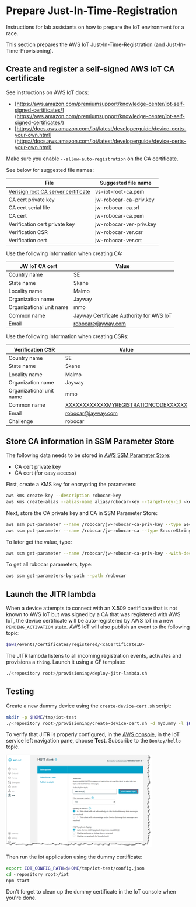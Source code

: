 # Prepare Just-In-Time-Registration

Instructions for lab assistants on how to prepare the IoT environment for a race.

This section prepares the AWS IoT Just-In-Time-Registration (and Just-In-Time-Provisioning).

## Create and register a self-signed AWS IoT CA certificate

See instructions on AWS IoT docs:
- [https://aws.amazon.com/premiumsupport/knowledge-center/iot-self-signed-certificates/](https://aws.amazon.com/premiumsupport/knowledge-center/iot-self-signed-certificates/)
- [https://docs.aws.amazon.com/iot/latest/developerguide/device-certs-your-own.html](https://docs.aws.amazon.com/iot/latest/developerguide/device-certs-your-own.html)

Make sure you enable `--allow-auto-registration` on the CA certificate.

See below for suggested file names:

| File | Suggested file name |
| -------------------- | ----- |
| [Verisign root CA server certificate](https://www.symantec.com/content/en/us/enterprise/verisign/roots/VeriSign-Class%203-Public-Primary-Certification-Authority-G5.pem) | vs-iot-root-ca.pem |
| CA cert private key | jw-robocar-ca-priv.key |
| CA cert serial file | jw-robocar-ca.srl      |
| CA cert             | jw-robocar-ca.pem      |
| Verification cert private key | jw-robocar-ver-priv.key |
| Verification CSR              | jw-robocar-ver.csr      |
| Verification cert             | jw-robocar-ver.crt      |

Use the following information when creating CA:

| JW IoT CA cert           | Value  |
| ------------------------ | ------ |
| Country name             | SE     |
| State name               | Skane  |
| Locality name            | Malmo  |
| Organization name        | Jayway |
| Organizational unit name | mmo    |
| Common name              | Jayway Certificate Authority for AWS IoT |
| Email                    | robocar@jayway.com |

Use the following information when creating CSRs:

| Verification CSR         | Value  |
| ------------------------ | -------|
| Country name             | SE     |
| State name               | Skane  |
| Locality name            | Malmo  |
| Organization name        | Jayway |
| Organizational unit name | mmo    |
| Common name              | [XXXXXXXXXXXXMYREGISTRATIONCODEXXXXXX](http://docs.aws.amazon.com/cli/latest/reference/iot/get-registration-code.html) |
| Email                    | robocar@jayway.com |
| Challenge                | robocar            |

## Store CA information in SSM Parameter Store

The following data needs to be stored in [AWS SSM Parameter Store](https://aws.amazon.com/systems-manager/):
- CA cert private key
- CA cert (for easy access)

First, create a KMS key for encrypting the parameters:
```bash
aws kms create-key --description robocar-key
aws kms create-alias --alias-name alias/robocar-key --target-key-id <key id from output>
```

Next, store the CA private key and CA in SSM Parameter Store:
```bash
aws ssm put-parameter --name /robocar/jw-robocar-ca-priv-key --type SecureString --key-id alias/robocar-key --value file://<path to jw-robocar-ca-priv.key>
aws ssm put-parameter --name /robocar/jw-robocar-ca --type SecureString --key-id alias/robocar-key --value file://<path to jw-robocar-ca.pem>
```

To later get the value, type:
```bash
aws ssm get-parameter --name /robocar/jw-robocar-ca-priv-key --with-decryption | jq -r '.Parameter.Value'
```

To get all robocar parameters, type:
```bash
aws ssm get-parameters-by-path --path /robocar
```

## Launch the JITR lambda

When a device attempts to connect with an X.509 certificate that is not known to AWS IoT but was signed by a CA that was registered with AWS IoT, the device certificate will be auto-registered by AWS IoT in a new `PENDING_ACTIVATION` state. AWS IoT will also publish an event to the following topic:

```bash
$aws/events/certificates/registered/<caCertificateID>
```

The JITR lambda listens to all incoming registration events, activates and provisions a `thing`. Launch it using a CF template:

```bash
./<repository root>/provisioning/deploy-jitr-lambda.sh
```

## Testing

Create a new dummy device using the `create-device-cert.sh` script:
```bash
mkdir -p $HOME/tmp/iot-test
./<repository root>/provisioning/create-device-cert.sh -d mydummy -l $HOME/tmp/iot-test
```

To verify that JITR is properly configured, in the [AWS console](https://648414911232.signin.aws.amazon.com/console), in the IoT service left navigation pane, choose **Test**. Subscribe to the `Donkey/hello` topic.

<img src="subscribe-button-topic.png" width="400">

Then run the iot application using the dummy certificate:
```bash
export IOT_CONFIG_PATH=$HOME/tmp/iot-test/config.json
cd <repository root>/iot
npm start
```

Don't forget to clean up the dummy certificate in the IoT console when you're done.